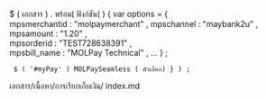 $ (  เอกสาร ) . พร้อม( ฟังก์ชัน( )  { 
     var  options  =  {  
                    mpsmerchantid : "molpaymerchant" , 
                    mpschannel : "maybank2u" ,  
                    mpsamount : "1.20" ,  
                    mpsorderid : "TEST728638391" ,  
                    mpsbill_name : "MOLPay Technical" , 
                    ...
                   } ; 
                    
     $ ( '#myPay' ) MOLPaySeamless ( ตัวเลือก) } ) ;
เอกสาร/เนื้อหา/การเรียกเก็บเงิน/ index.md
